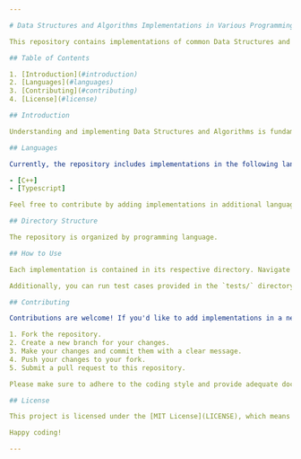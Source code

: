 ```yaml
---

# Data Structures and Algorithms Implementations in Various Programming Languages

This repository contains implementations of common Data Structures and Algorithms in different programming languages. The goal is to provide a resource for developers to learn and compare different language-specific implementations of fundamental DSA concepts.

## Table of Contents

1. [Introduction](#introduction)
2. [Languages](#languages)
3. [Contributing](#contributing)
4. [License](#license)

## Introduction

Understanding and implementing Data Structures and Algorithms is fundamental for any computer science enthusiast or software developer. This repository aims to showcase clean, efficient, and idiomatic implementations of various DSA concepts in multiple programming languages.

## Languages

Currently, the repository includes implementations in the following languages:

- [C++]
- [Typescript]

Feel free to contribute by adding implementations in additional languages.

## Directory Structure

The repository is organized by programming language.

## How to Use

Each implementation is contained in its respective directory. Navigate to the language and category of interest to find the source code. Follow the instructions provided in individual files to integrate the code into your projects.

Additionally, you can run test cases provided in the `tests/` directory to verify the correctness of the implementations.

## Contributing

Contributions are welcome! If you'd like to add implementations in a new programming language, improve existing code, or fix bugs, please follow these steps:

1. Fork the repository.
2. Create a new branch for your changes.
3. Make your changes and commit them with a clear message.
4. Push your changes to your fork.
5. Submit a pull request to this repository.

Please make sure to adhere to the coding style and provide adequate documentation for your changes.

## License

This project is licensed under the [MIT License](LICENSE), which means you are free to use, modify, and distribute the code.

Happy coding!

---
```

